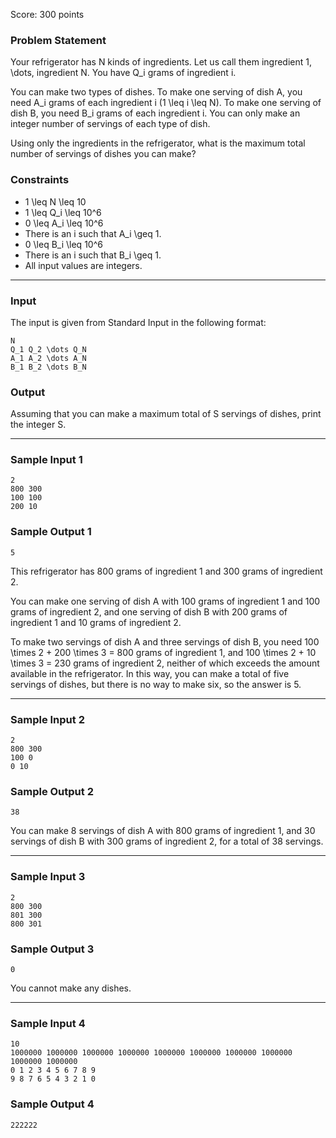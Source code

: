 Score: 300 points

### Problem Statement

Your refrigerator has N kinds of ingredients. Let us call them ingredient 1, \dots, ingredient N. You have Q\_i grams of ingredient i.

You can make two types of dishes. To make one serving of dish A, you need A\_i grams of each ingredient i (1 \leq i \leq N). To make one serving of dish B, you need B\_i grams of each ingredient i. You can only make an integer number of servings of each type of dish.

Using only the ingredients in the refrigerator, what is the maximum total number of servings of dishes you can make?

### Constraints

* 1 \leq N \leq 10
* 1 \leq Q\_i \leq 10^6
* 0 \leq A\_i \leq 10^6
* There is an i such that A\_i \geq 1.
* 0 \leq B\_i \leq 10^6
* There is an i such that B\_i \geq 1.
* All input values are integers.

---

### Input

The input is given from Standard Input in the following format:

```
N
Q_1 Q_2 \dots Q_N
A_1 A_2 \dots A_N
B_1 B_2 \dots B_N
```

### Output

Assuming that you can make a maximum total of S servings of dishes, print the integer S.

---

### Sample Input 1

```
2
800 300
100 100
200 10
```

### Sample Output 1

```
5
```

This refrigerator has 800 grams of ingredient 1 and 300 grams of ingredient 2.

You can make one serving of dish A with 100 grams of ingredient 1 and 100 grams of ingredient 2, and one serving of dish B with 200 grams of ingredient 1 and 10 grams of ingredient 2.

To make two servings of dish A and three servings of dish B, you need 100 \times 2 + 200 \times 3 = 800 grams of ingredient 1, and 100 \times 2 + 10 \times 3 = 230 grams of ingredient 2, neither of which exceeds the amount available in the refrigerator. In this way, you can make a total of five servings of dishes, but there is no way to make six, so the answer is 5.

---

### Sample Input 2

```
2
800 300
100 0
0 10
```

### Sample Output 2

```
38
```

You can make 8 servings of dish A with 800 grams of ingredient 1, and 30 servings of dish B with 300 grams of ingredient 2, for a total of 38 servings.

---

### Sample Input 3

```
2
800 300
801 300
800 301
```

### Sample Output 3

```
0
```

You cannot make any dishes.

---

### Sample Input 4

```
10
1000000 1000000 1000000 1000000 1000000 1000000 1000000 1000000 1000000 1000000
0 1 2 3 4 5 6 7 8 9
9 8 7 6 5 4 3 2 1 0
```

### Sample Output 4

```
222222
```